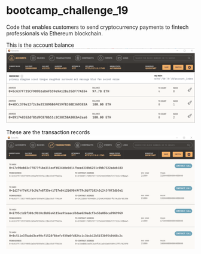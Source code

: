 # bootcamp_challenge_19
Code that enables customers to send cryptocurrency payments to fintech professionals via Ethereum blockchain.


This is the account balance
![account](Images/ganache_account.png)

These are the transaction records
![transactions](Images/ganache_transactions.png)